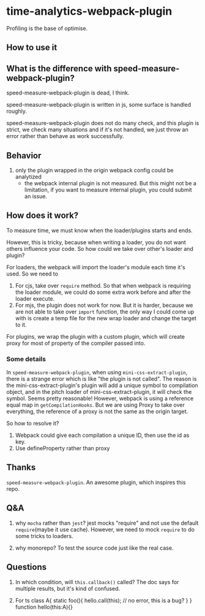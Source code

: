 # time-analytics-webpack-plugin
Profiling is the base of optimise.

## How to use it

## What is the difference with speed-measure-webpack-plugin?
speed-measure-webpack-plugin is dead, I think.

speed-measure-webpack-plugin is written in js, some surface is handled roughly.

speed-measure-webpack-plugin does not do many check, and this plugin is strict, we check many situations and if it's not handled, we just throw an error rather than behave as work successfully.

## Behavior
1. only the plugin wrapped in the origin webpack config could be analytized
    - the webpack internal plugin is not measured. But this might not be a limitation, if you want to measure internal plugin, you could submit an issue.

## How does it work?
To measure time, we must know when the loader/plugins starts and ends.

However, this is tricky, because when writing a loader, you do not want others influence your code. So how could we take over other's loader and plugin?

For loaders, the webpack will import the loader's module each time it's used. So we need to 
1. For cjs, take over `require` method. So that when webpack is requiring the loader module, we could do some extra work before and after the loader execute.
2. For mjs, the plugin does not work for now. But it is harder, because we are not able to take over `import` function, the only way I could come up with is create a temp file for the new wrap loader and change the target to it.

For plugins, we wrap the plugin with a custom plugin, which will create proxy for most of property of the compiler passed into.

### Some details
In `speed-measure-webpack-plugin`, when using `mini-css-extract-plugin`, there is a strange error which is like "the plugin is not called".
The reason is the mini-css-extract-plugin's plugin will add a unique symbol to compilation object, and in the pitch loader of mini-css-extract-plugin, it will check the symbol.
Seems pretty reasonable! However, webpack is using a reference equal map in `getCompilationHooks`. But we are using Proxy to take over everything, the reference of a proxy is not the same as the origin target.

So how to resolve it?
1. Webpack could give each compilation a unique ID, then use the id as key.
2. Use defineProperty rather than proxy

## Thanks
`speed-measure-webpack-plugin`. An awesome plugin, which inspires this repo.

## Q&A
1. why `mocha` rather than `jest`?
jest mocks "require" and not use the default `require`(maybe it use cache).
However, we need to mock `require` to do some tricks to loaders.

1. why monorepo?
To test the source code just like the real case.

## Questions
1. In which condition, will `this.callback()` called? The doc says for multiple results, but it's kind of confused.

3. For ts
class A{
    static foo(){
        hello.call(this); // no error, this is a bug?
    }
}
function hello(this:A){}